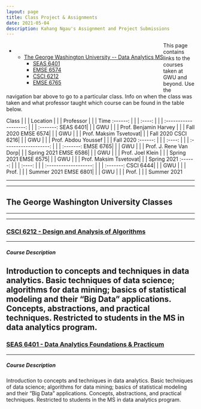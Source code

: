 ```yaml
---
layout: page
title: Class Project & Assignments
date: 2021-05-04
description: Kahang Ngau's Assignment and Project Submissions
---
```

<a name="top"></a>
<div class="navbar">
    <div class="navbar-inner">
        <ul class="nav" style="float:left">
            <li>
                <ul class="dropdown">
                    <li><a href="#GWU">The George Washington University -- Data Analytics MS</a>
                        <ul class="dropdown-content">
                            <li><a href="{{ BASE_PATH }}/pages/SEAS6401.html">SEAS 6401</a></li>
                            <li><a href="{{ BASE_PATH }}/pages/EMSE6574.html">EMSE 6574</a></li>
                            <li><a href="{{ BASE_PATH }}/pages/CSCI6212.html">CSCI 6212</a></li>
                            <li><a href="{{ BASE_PATH }}/pages/EMSE6765.html">EMSE 6765</a></li>
                        </ul>
                    </li>
                </ul>
            </li>
        </ul>
    </div>
</div>

This page contains links to the courses taken at GWU and beyond. Use the navigation bar above to go to a particular class. Info on when the class was taken and what professor taught which course can be found in the table below.

 Class    | | | Location | | | Professor             | | | Time 
 :------: | | | :----:   | | | :-------------------: | | | :-------:
 SEAS 6401| | | GWU      | | | Prof. Benjamin Harvey | | | Fall 2020
 EMSE 6574| | | GWU      | | | Prof. Maksim Tsvetovat| | | Fall 2020
 CSCI 6216| | | GWU      | | | Prof. Abdou Youssef   | | | Fall 2020
 :------: | | | :----:   | | | :-------------------: | | | :-------:
 EMSE 6765| | | GWU      | | | Prof. J. Rene Van Dorp| | | Spring 2021
 EMSE 6586| | | GWU      | | | Prof. Joel Klein      | | | Spring 2021
 EMSE 6575| | | GWU      | | | Prof. Maksim Tsvetovat| | | Spring 2021
 :------: | | | :----:   | | | :-------------------: | | | :-------:
 CSCI 6444| | | GWU      | | | Prof.                 | | | Summer 2021
 EMSE 6801| | | GWU      | | | Prof.                 | | | Summer 2021

---
---
## <a name="GWU"></a> The George Washington University Classes
---
---
### <a href="{{ BASE_PATH }}/pages/SEAS6401.html">CSCI 6212 - Design and Analysis of Algorithms</a>

---
##### Course Description
Introduction to concepts and techniques in data analytics. Basic techniques of data science; algorithms for data mining; basics of statistical modeling and their “Big Data” applications. Concepts, abstractions, and practical techniques. Restricted to students in the MS in data analytics program.
---

### <a href="{{ BASE_PATH }}/pages/SEAS6401.html">SEAS 6401 - Data Analytics Foundations & Practicum</a>

---
##### Course Description
Introduction to concepts and techniques in data analytics. Basic techniques of data science; algorithms for data mining; basics of statistical modeling and their “Big Data” applications. Concepts, abstractions, and practical techniques. Restricted to students in the MS in data analytics program.
